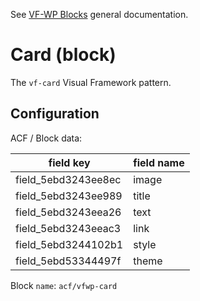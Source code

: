 See [VF-WP Blocks](/docs/blocks.md) general documentation.

# Card (block)

The `vf-card` Visual Framework pattern.

## Configuration

ACF / Block data:

| field key | field name |
| --------- | ---------- |
| field_5ebd3243ee8ec | image |
| field_5ebd3243ee989 | title |
| field_5ebd3243eea26 | text |
| field_5ebd3243eeac3 | link |
| field_5ebd3244102b1 | style |
| field_5ebd53344497f | theme |

Block `name`: `acf/vfwp-card`
